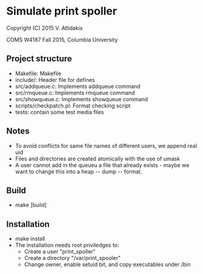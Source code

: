 Simulate print spoller
==
Copyright (C) 2015 V. Atlidakis

COMS W4187 Fall 2015, Columbia University

## Project structure

* Makefile: Makefile
* include/: Header file for defines
* src/addqueue.c: Implements addqueue command
* src/rmqueue.c: Implements rmqueue command
* src/showqueue.c: Implements showqueue command
* scripts/checkpatch.pl: Format checking script
* tests: contain some test media files

## Notes
* To avoid conflicts for same file names of different users, we append real uid
* Files and directories are created atomically with the use of umask
* A user cannot add in the queueu a file that already exists - maybe we want to
  change this into a heap -- dump -- format.

## Build
* make [build]

## Installation
* make install
* The installation needs root priviledges to:
  - Create a user "print_spoller"
  - Create a directory "/var/print_spooler"
  - Change owner, enable setuid bit, and copy executables under /bin
